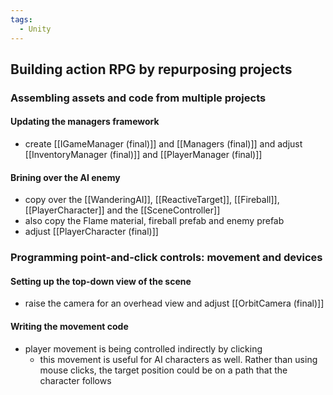 ```yaml
---
tags:
  - Unity
---
```

## Building action RPG by repurposing projects
### Assembling assets and code from multiple projects
#### Updating the managers framework
- create [[IGameManager (final)]] and [[Managers (final)]] and adjust [[InventoryManager (final)]] and [[PlayerManager (final)]]
#### Brining over the AI enemy
- copy over the [[WanderingAI]], [[ReactiveTarget]], [[Fireball]], [[PlayerCharacter]] and the [[SceneController]]
- also copy the Flame material, fireball prefab and enemy prefab
- adjust [[PlayerCharacter (final)]]
### Programming point-and-click controls: movement and devices
#### Setting up the top-down view of the scene
- raise the camera for an overhead view and adjust [[OrbitCamera (final)]]
#### Writing the movement code
- player movement is being controlled indirectly by clicking
	- this movement is useful for AI characters as well. Rather than using mouse clicks, the target position could be on a path that the character follows